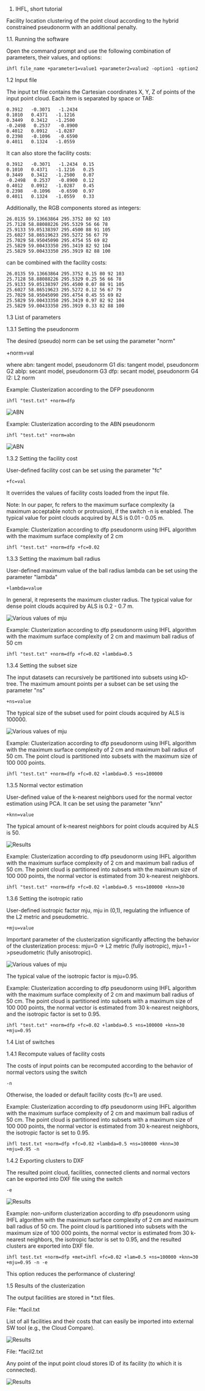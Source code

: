 1. IHFL, short tutorial

Facility location clustering of the point cloud according to the hybrid constrained pseudonorm with an additional penalty. 


1.1. Running the software

Open the command prompt and use the following combination of parameters, their values, and options: 

	ihfl file_name +parameter1=value1 +parameter2=value2 -option1 -option2

1.2 Input file

The input txt file contains the Cartesian coordinates X, Y, Z of points of the input point cloud. Each item is separated by space or TAB:


	0.3912   -0.3071   -1.2434  
	0.1010   0.4371   -1.1216   
	0.3449   0.3412   -1.2500   
	-0.2498   0.2537   -0.8900  
	0.4012   0.0912   -1.0287   
	0.2398   -0.1096   -0.6590  
	0.4011   0.1324   -1.0559   

It can also store the facility costs:

	0.3912   -0.3071   -1.2434  0.15
	0.1010   0.4371   -1.1216   0.25
	0.3449   0.3412   -1.2500   0.07
	-0.2498   0.2537   -0.8900  0.12
	0.4012   0.0912   -1.0287   0.45
	0.2398   -0.1096   -0.6590  0.97
	0.4011   0.1324   -1.0559   0.33

Additionally, the RGB components stored as integers:

	26.0135 59.13663864 295.3752 80 92 103
	25.7128 58.88088226 295.5329 56 66 78
	25.9133 59.05138397 295.4500 88 91 105
	25.6027 58.86519623 295.5272 56 67 79
	25.7029 58.95045090 295.4754 55 69 82
	25.5829 59.00433350 295.3419 82 92 104
	25.5829 59.00433350 295.3919 82 88 100 

can be combined with the facility costs:

	26.0135 59.13663864 295.3752 0.15 80 92 103
	25.7128 58.88088226 295.5329 0.25 56 66 78
	25.9133 59.05138397 295.4500 0.07 88 91 105
	25.6027 58.86519623 295.5272 0.12 56 67 79
	25.7029 58.95045090 295.4754 0.45 55 69 82
	25.5829 59.00433350 295.3419 0.97 82 92 104
	25.5829 59.00433350 295.3919 0.33 82 88 100 


1.3 List of parameters

1.3.1 Setting the pseudonorm

The desired (pseudo) norm can be set using the parameter "norm"

+norm=val

where
	abn: tangent model, pseudonorm G1
	dis: tangent model, pseudonorm G2
	ablp: secant model, pseudonorm G3
	dfp: secant model, pseudonorm G4
	l2: L2 norm
	
Example: Clusterization according to the DFP pseudonorm

	ihfl "test.txt" +norm=dfp

![ABN](./data/Cone/clusters_dfp.jpg)

Example: Clusterization according to the ABN pseudonorm

	ihfl "test.txt" +norm=abn

![ABN](./data/Cone/clusters_abn.jpg)
	
1.3.2 Setting the facility cost

User-defined facility cost can be set using the parameter "fc"

	+fc=val

It overrides the values of facility costs loaded from the input file. 

Note: In our paper, fc refers to the maximum surface complexity (a maximum acceptable notch or protrusion), if the switch -n is enabled. The typical value for point clouds acquired by ALS is 0.01 - 0.05 m.

Example: Clusterization according to dfp pseudonorm using IHFL algorithm with the maximum surface complexity of 2 cm

	ihfl "test.txt" +norm=dfp +fc=0.02

1.3.3 Setting the maximum ball radius

User-defined maximum value of the ball radius lambda can be set using the parameter "lambda"

	+lambda=value

In general, it represents the maximum cluster radius. The typical value for dense point clouds acquired by ALS is 0.2 - 0.7 m.


![Various values of mju](./data/clusters_lambda.jpg)

Example: Clusterization according to dfp pseudonorm using IHFL algorithm with the maximum surface complexity of 2 cm
and maximum ball radius of 50 cm

	ihfl "test.txt" +norm=dfp +fc=0.02 +lambda=0.5

1.3.4 Setting the subset size

The input datasets can recursively be partitioned into subsets using kD-tree. The maximum amount points per a subset can be set
using the parameter "ns"

	+ns=value

The typical size of the subset used for point clouds acquired by ALS is 100000.

![Various values of mju](./data/progress.jpg)

Example: Clusterization according to dfp pseudonorm using IHFL algorithm with the maximum surface complexity of 2 cm
and maximum ball radius of 50 cm. The point cloud is partitioned into subsets with the maximum size of 100 000 points.

	ihfl "test.txt" +norm=dfp +fc=0.02 +lambda=0.5 +ns=100000

1.3.5 Normal vector estimation

User-defined value of the k-nearest neighbors used for the normal vector estimation using PCA. It can be set using the parameter "knn"

	+knn=value

The typical amount of k-nearest neighbors for point clouds acquired by ALS is 50.

![Results](./data/ETH/clusters_normals_dfp.jpg)

Example: Clusterization according to dfp pseudonorm using IHFL algorithm with the maximum surface complexity of 2 cm
and maximum ball radius of 50 cm. The point cloud is partitioned into subsets with the maximum size of 100 000 points, the normal
vector is estimated from 30 k-nearest neighbors.

	ihfl "test.txt" +norm=dfp +fc=0.02 +lambda=0.5 +ns=100000 +knn=30

1.3.6 Setting the isotropic ratio

User-defined isotropic factor mju, mju in (0,1), regulating the influence of the L2 metric and pseudometric.  

	+mju=value

Important parameter of the clusterization significantly affecting the behavior of the clusterization process: 
    mju=0 -> L2 metric (fully isotropic), 
    mju=1 ->pseudometric (fully anisotropic).

![Various values of mju](./data/clustering_metrics2.jpg)

The typical value of the isotropic factor is mju=0.95.

Example: Clusterization according to dfp pseudonorm using IHFL algorithm with the maximum surface complexity of 2 cm
and maximum ball radius of 50 cm. The point cloud is partitioned into subsets with a maximum size of 100 000 points, the normal
vector is estimated from 30 k-nearest neighbors, and the isotropic factor is set to 0.95.

	ihfl "test.txt" +norm=dfp +fc=0.02 +lambda=0.5 +ns=100000 +knn=30 +mju=0.95

1.4 List of switches

1.4.1 Recompute values of facility costs

The costs of input points can be recomputed according to the behavior of normal vectors using the switch

	-n 	

Otherwise, the loaded or default facility costs (fc=1) are used.

Example: Clusterization according to dfp pseudonorm using IHFL algorithm with the maximum surface complexity of 2 cm
and maximum ball radius of 50 cm. The point cloud is partitioned into subsets with a maximum size of 100 000 points, the normal
vector is estimated from 30 k-nearest neighbors, the isotropic factor is set to 0.95.

	ihfl test.txt +norm=dfp +fc=0.02 +lambda=0.5 +ns=100000 +knn=30 +mju=0.95 -n

1.4.2 Exporting clusters to DXF

The resulted point cloud, facilities, connected clients and normal vectors can be exported into DXF file using the switch

	-e

![Results](./data/export.jpg)

Example: non-uniform clusterization according to dfp pseudonorm using IHFL algorithm with the maximum surface complexity of 2 cm
and maximum ball radius of 50 cm. The point cloud is partitioned into subsets with the maximum size of 100 000 points, the normal
vector is estimated from 30 k-nearest neighbors, the isotropic factor is set to 0.95, and the resulted clusters are exported into DXF file.

	ihfl test.txt +norm=dfp +met=ihfl +fc=0.02 +lam=0.5 +ns=100000 +knn=30 +mju=0.95 -n -e

This option reduces the performance of clustering! 


1.5 Results of the clusterization

The output facilities are stored in *.txt files. 

File: *facil.txt

List of all facilities and their costs that can easily be imported into external SW tool (e.g., the Cloud Compare).

![Results](./data/facilities.jpg)

File: *facil2.txt

Any point of the input point cloud stores ID of its facility (to which it is connected).

![Results](./data/facilities2.jpg)